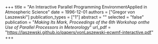 +++
title = "An Interactive Parallel Programming EnvironmentApplied in Atmospheric Science"
date = 1996-12-01
authors = ["Gregor von Laszewski"]
publication_types = ["1"]
abstract = ""
selected = "false"
publication = "*Making Its Mark, Proceedings of the 6th Workshop onthe Use of Parallel Processors in Meteorology*"
url_pdf = "https://laszewski.github.io/papers/vonLaszewski-ecwmf-interactive.pdf"
+++

